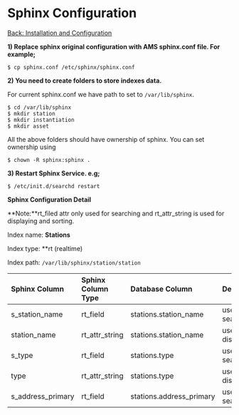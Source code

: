 Sphinx Configuration
===
[Back: Installation and Configuration](install-configure.md)

**1) Replace sphinx original configuration with AMS sphinx.conf file. For example;**

	$ cp sphinx.conf /etc/sphinx/sphinx.conf

**2) You need to create folders to store indexes data.**

For current sphinx.conf we have path to set to `/var/lib/sphinx`.

	$ cd /var/lib/sphinx
	$ mkdir station
	$ mkdir instantiation
	$ mkdir asset
	
All the above folders should have ownership of sphinx. You can set ownership using 

	$ chown -R sphinx:sphinx .

**3) Restart Sphinx Service. e.g;**
	
	$ /etc/init.d/searchd restart

**Sphinx Configuration Detail**

**Note:**rt_filed attr only used for searching and rt_attr_string is used for displaying and sorting.

Index name: **Stations**

Index type: **rt (realtime)

Index path: `/var/lib/sphinx/station/station`


| Sphinx Column  | Sphinx Column Type  | Database Column | Description |
| :------------- | :-------------------| :---------------| :-------------|
| s_station_name | rt_field			   | stations.station_name	| used for searching|
| station_name   | rt_attr_string           |   stations.station_name	| used for displaying|
| s_type         | rt_field           |    stations.type			| used for searching|
| type           | rt_attr_string           |    stations.type		|used for displaying||
| s_address_primary | rt_field        |    stations.address_primary	| used for searching|